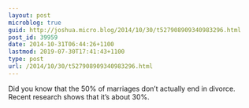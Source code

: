 ```yaml
---
layout: post
microblog: true
guid: http://joshua.micro.blog/2014/10/30/t527908909340983296.html
post_id: 39959
date: 2014-10-31T06:44:26+1100
lastmod: 2019-07-30T17:41:43+1100
type: post
url: /2014/10/30/t527908909340983296.html
---
```

Did you know that the 50% of marriages don’t actually end in divorce. Recent research shows that it’s about 30%.
